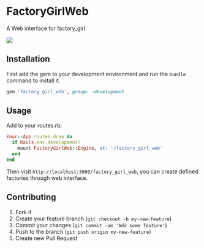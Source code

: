 # FactoryGirlWeb

A Web interface for factory_girl

![](https://i.gyazo.com/dd2a8d28e490369b80fb9a824188b2d3.png)

## Installation

First add the gem to your development environment and run the `bundle` command to install it.

```ruby
gem 'factory_girl_web', group: :development
```

## Usage

Add to your routes.rb:

```ruby
Your::App.routes.draw do
  if Rails.env.development?
    mount FactoryGirlWeb::Engine, at: '/factory_girl_web'
  end
end
```

Then visit `http://localhost:3000/factory_girl_web`, you can create defined factories through web interface.

## Contributing

1. Fork it
2. Create your feature branch (`git checkout -b my-new-feature`)
3. Commit your changes (`git commit -am 'Add some feature'`)
4. Push to the branch (`git push origin my-new-feature`)
5. Create new Pull Request
